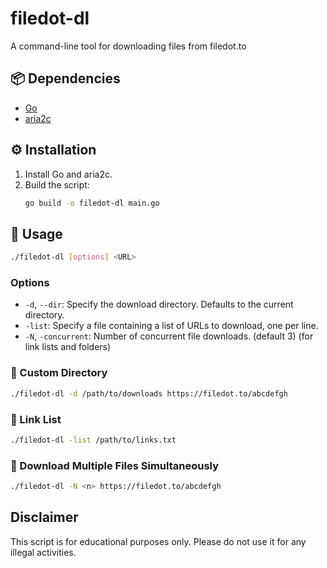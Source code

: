# filedot-dl

A command-line tool for downloading files from filedot.to

## 📦 Dependencies

-   [Go](https://golang.org/)
-   [aria2c](https://aria2.github.io/)

## ⚙️ Installation

1.  Install Go and aria2c.
2.  Build the script:
    ```bash
    go build -o filedot-dl main.go
    ```

## 🚀 Usage

```bash
./filedot-dl [options] <URL>
```

### Options

-   `-d`, `--dir`: Specify the download directory. Defaults to the current directory.
-   `-list`: Specify a file containing a list of URLs to download, one per line.
-   `-N`, `-concurrent`: Number of concurrent file downloads. (default 3) (for link lists and folders)

### 📂 Custom Directory

```bash
./filedot-dl -d /path/to/downloads https://filedot.to/abcdefgh
```

### 🔗 Link List

```bash
./filedot-dl -list /path/to/links.txt
```

### 🧩 Download Multiple Files Simultaneously

```bash
./filedot-dl -N <n> https://filedot.to/abcdefgh
```


## Disclaimer

This script is for educational purposes only. Please do not use it for any illegal activities.
